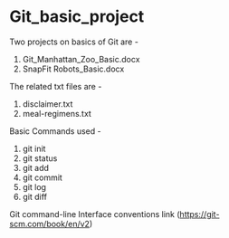 # Git_basic_project

Two projects on basics of Git are -

1) Git_Manhattan_Zoo_Basic.docx
2) SnapFit Robots_Basic.docx

The related txt files are - 
1) disclaimer.txt
2) meal-regimens.txt

Basic Commands used -
1) git init
2) git status
3) git add
4) git commit
5) git log
6) git diff

Git command-line Interface conventions link (https://git-scm.com/book/en/v2)

